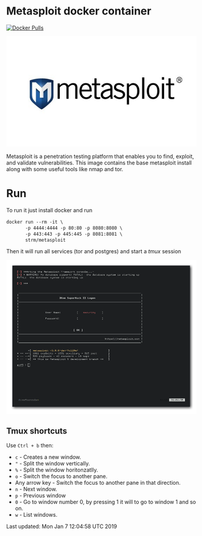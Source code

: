 # Metasploit docker container
[![Docker Pulls](https://img.shields.io/docker/pulls/strm/metasploit.svg?style=plastic)](https://hub.docker.com/r/strm/metasploit/)

![logo](logo.jpg)


Metasploit is a penetration testing platform that enables you to find, exploit,
and validate vulnerabilities. This image contains the base metasploit install
along with some useful tools like nmap and tor.

# Run

To run it just install docker and run

```
docker run --rm -it \
       -p 4444:4444 -p 80:80 -p 8080:8080 \
       -p 443:443 -p 445:445 -p 8081:8081 \
       strm/metasploit
```

Then it will run all services (tor and postgres) and start a *tmux* session

![print](print.png)


## Tmux shortcuts

Use `Ctrl + b` then:

 - `c` - Creates a new window.
 - `"` - Split the window vertically.
 - `%` - Split the window horitonzatlly.
 - `o` - Switch the focus to another pane.
 - Any arrow key - Switch the focus to another pane in that direction.
 - `n` - Next window.
 - `p` - Previous window
 - `0` - Go to window number 0, by pressing 1 it will to go to window 1 and so on.
 - `w` - List windows.


Last updated: Mon Jan 7 12:04:58 UTC 2019
